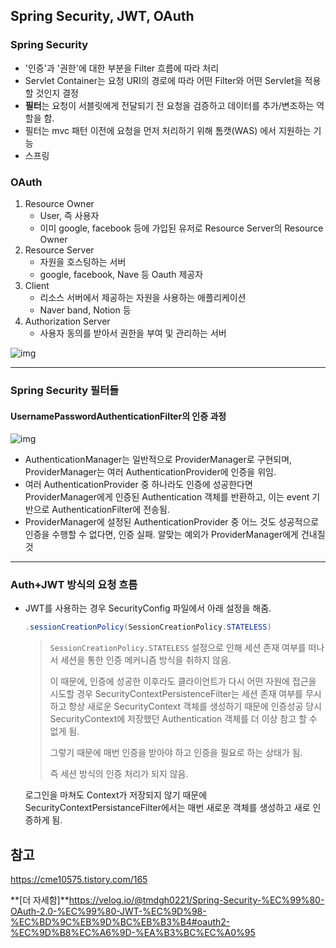 ## Spring Security, JWT, OAuth

### Spring Security

- '인증'과 '권한'에 대한 부분을 Filter 흐름에 따라 처리
- Servlet Container는 요청 URI의 경로에 따라 어떤 Filter와 어떤 Servlet을 적용할 것인지 결정
- **필터**는 요청이 서블릿에게 전달되기 전 요청을 검증하고 데이터를 추가/변조하는 역할을 함.
- 필터는 mvc 패턴 이전에 요청을 먼저 처리하기 위해 톰캣(WAS) 에서 지원하는 기능
- 스프링 

### OAuth

1. Resource Owner
   - User, 즉 사용자
   - 이미 google, facebook 등에 가입된 유저로 Resource Server의 Resource Owner
2. Resource Server
   - 자원을 호스팅하는 서버
   - google, facebook, Nave 등 Oauth 제공자
3. Client
   - 리소스 서버에서 제공하는 자원을 사용하는 애플리케이션
   - Naver band, Notion 등
4. Authorization Server
   - 사용자 동의를 받아서 권한을 부여 및 관리하는 서버

![img](https://blog.kakaocdn.net/dn/UlyKi/btrtjPpZgRo/6nCEitTqc0FE8kfu48glJ0/img.png)

---

### Spring Security 필터들

#### UsernamePasswordAuthenticationFilter의 인증 과정

![img](https://blog.kakaocdn.net/dn/0GxAW/btrtXyWxOkk/DVzjskyurG78ZO9asY9Nl0/img.png)

- AuthenticationManager는 일반적으로 ProviderManager로 구현되며, ProviderManager는 여러 AuthenticationProvider에 인증을 위임.
- 여러 AuthenticationProvider 중 하나라도 인증에 성공한다면 ProviderManager에게 인증된 Authentication 객체를 반환하고, 이는 event 기반으로 AuthenticationFilter에 전송됨.
- ProviderManager에 설정된 AuthenticationProvider 중 어느 것도 성공적으로 인증을 수행할 수 없다면, 인증 실패. 알맞는 예외가 ProviderManager에게 건내질 것

---

### Auth+JWT 방식의 요청 흐름

- JWT를 사용하는 경우 SecurityConfig 파일에서 아래 설정을 해줌.

  ```java
  .sessionCreationPolicy(SessionCreationPolicy.STATELESS)
  ```

  > `SessionCreationPolicy.STATELESS` 설정으로 인해 세션 존재 여부를 떠나서 세션을 통한 인증 메커니즘 방식을 취하지 않음. 
  >
  > 이 때문에, 인증에 성공한 이후라도 클라이언트가 다시 어떤 자원에 접근을 시도할 경우 SecurityContextPersistenceFilter는 세션 존재 여부를 무시하고 항상 새로운 SecurityContext 객체를 생성하기 때문에 인증성공 당시 SecurityContext에 저장했던 Authentication 객체를 더 이상 참고 할 수 없게 됨.
  >
  > 그렇기 때문에 매번 인증을 받아야 하고 인증을 필요로 하는 상태가 됨.
  >
  > 즉 세션 방식의 인증 처리가 되지 않음.

  로그인을 마쳐도 Context가 저장되지 않기 때문에 SecurityContextPersistanceFilter에서는 매번 새로운 객체를 생성하고 새로 인증하게 됨.

## 참고

https://cme10575.tistory.com/165

**[더 자세함]**https://velog.io/@tmdgh0221/Spring-Security-%EC%99%80-OAuth-2.0-%EC%99%80-JWT-%EC%9D%98-%EC%BD%9C%EB%9D%BC%EB%B3%B4#oauth2-%EC%9D%B8%EC%A6%9D-%EA%B3%BC%EC%A0%95
